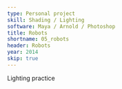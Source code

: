 ```yaml
---
type: Personal project
skill: Shading / Lighting
software: Maya / Arnold / Photoshop
title: Robots
shortname: 05_robots
header: Robots
year: 2014
skip: true
---
```


Lighting practice